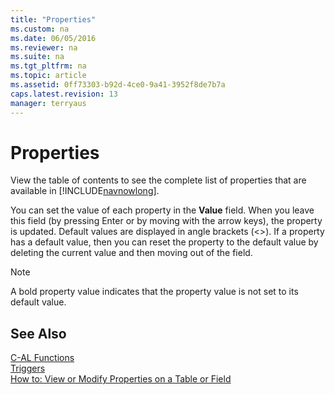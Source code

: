 ```yaml
---
title: "Properties"
ms.custom: na
ms.date: 06/05/2016
ms.reviewer: na
ms.suite: na
ms.tgt_pltfrm: na
ms.topic: article
ms.assetid: 0ff73303-b92d-4ce0-9a41-3952f8de7b7a
caps.latest.revision: 13
manager: terryaus
---
```

# Properties
View the table of contents to see the complete list of properties that are available in [!INCLUDE[navnowlong](../dynamics-nav/includes/navnowlong_md.md)].  
  
 You can set the value of each property in the **Value** field. When you leave this field \(by pressing Enter or by moving with the arrow keys\), the property is updated. Default values are displayed in angle brackets \(\<\>\). If a property has a default value, then you can reset the property to the default value by deleting the current value and then moving out of the field.  
  
> [!NOTE]  
>  A bold property value indicates that the property value is not set to its default value.  
  
## See Also  
 [C\-AL Functions](../dynamics-nav/C-AL-Functions.md)   
 [Triggers](../dynamics-nav/Triggers.md)   
 [How to: View or Modify Properties on a Table or Field](../Topic/How%20to:%20View%20or%20Modify%20Properties%20on%20a%20Table%20or%20Field.md)